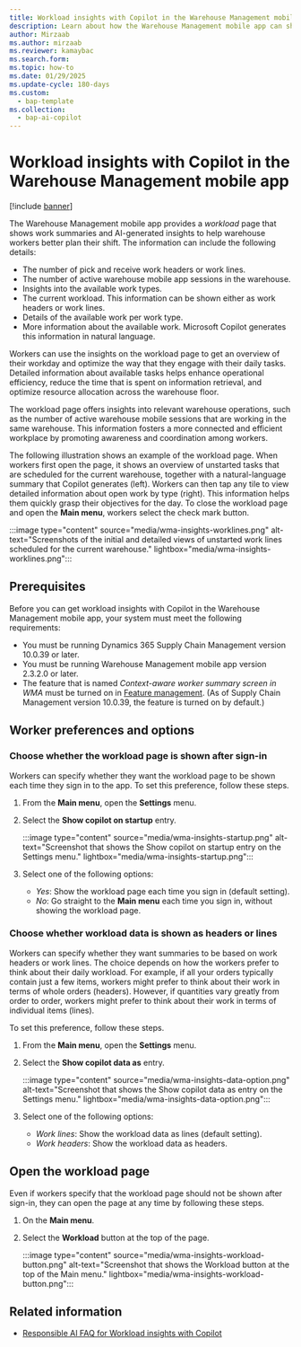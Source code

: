 ```yaml
---
title: Workload insights with Copilot in the Warehouse Management mobile app
description: Learn about how the Warehouse Management mobile app can show AI-generated insights to warehouse workers to help them better plan their shift.
author: Mirzaab
ms.author: mirzaab
ms.reviewer: kamaybac
ms.search.form:
ms.topic: how-to
ms.date: 01/29/2025
ms.update-cycle: 180-days
ms.custom: 
  - bap-template
ms.collection:
  - bap-ai-copilot
---
```


# Workload insights with Copilot in the Warehouse Management mobile app

[!include [banner](../includes/banner.md)]

The Warehouse Management mobile app provides a *workload* page that shows work summaries and AI-generated insights to help warehouse workers better plan their shift. The information can include the following details:

- The number of pick and receive work headers or work lines.
- The number of active warehouse mobile app sessions in the warehouse.
- Insights into the available work types.
- The current workload. This information can be shown either as work headers or work lines.
- Details of the available work per work type.
- More information about the available work. Microsoft Copilot generates this information in natural language.

Workers can use the insights on the workload page to get an overview of their workday and optimize the way that they engage with their daily tasks. Detailed information about available tasks helps enhance operational efficiency, reduce the time that is spent on information retrieval, and optimize resource allocation across the warehouse floor.

The workload page offers insights into relevant warehouse operations, such as the number of active warehouse mobile sessions that are working in the same warehouse. This information fosters a more connected and efficient workplace by promoting awareness and coordination among workers.

The following illustration shows an example of the workload page. When workers first open the page, it shows an overview of unstarted tasks that are scheduled for the current warehouse, together with a natural-language summary that Copilot generates (left). Workers can then tap any tile to view detailed information about open work by type (right). This information helps them quickly grasp their objectives for the day. To close the workload page and open the **Main menu**, workers select the check mark button.

:::image type="content" source="media/wma-insights-worklines.png" alt-text="Screenshots of the initial and detailed views of unstarted work lines scheduled for the current warehouse." lightbox="media/wma-insights-worklines.png":::

## Prerequisites

Before you can get workload insights with Copilot in the Warehouse Management mobile app, your system must meet the following requirements:

- You must be running Dynamics 365 Supply Chain Management version 10.0.39 or later.
- You must be running Warehouse Management mobile app version 2.3.2.0 or later.
- The feature that is named *Context-aware worker summary screen in WMA* must be turned on in [Feature management](../../fin-ops-core/fin-ops/get-started/feature-management/feature-management-overview.md). (As of Supply Chain Management version 10.0.39, the feature is turned on by default.)

## Worker preferences and options

### Choose whether the workload page is shown after sign-in

Workers can specify whether they want the workload page to be shown each time they sign in to the app. To set this preference, follow these steps.

1. From the **Main menu**, open the **Settings** menu.
1. Select the **Show copilot on startup** entry.

    :::image type="content" source="media/wma-insights-startup.png" alt-text="Screenshot that shows the Show copilot on startup entry on the Settings menu." lightbox="media/wma-insights-startup.png":::

1. Select one of the following options:

    - *Yes*: Show the workload page each time you sign in (default setting).
    - *No*: Go straight to the **Main menu** each time you sign in, without showing the workload page.

### Choose whether workload data is shown as headers or lines

Workers can specify whether they want summaries to be based on work headers or work lines. The choice depends on how the workers prefer to think about their daily workload. For example, if all your orders typically contain just a few items, workers might prefer to think about their work in terms of whole orders (headers). However, if quantities vary greatly from order to order, workers might prefer to think about their work in terms of individual items (lines).

To set this preference, follow these steps.

1. From the **Main menu**, open the **Settings** menu.
1. Select the **Show copilot data as** entry.

    :::image type="content" source="media/wma-insights-data-option.png" alt-text="Screenshot that shows the Show copilot data as entry on the Settings menu." lightbox="media/wma-insights-data-option.png":::

1. Select one of the following options:

    - *Work lines*: Show the workload data as lines (default setting).
    - *Work headers*: Show the workload data as headers.

## Open the workload page

Even if workers specify that the workload page should not be shown after sign-in, they can open the page at any time by following these steps.

1. On the **Main menu**.
1. Select the **Workload** button at the top of the page.

    :::image type="content" source="media/wma-insights-workload-button.png" alt-text="Screenshot that shows the Workload button at the top of the Main menu." lightbox="media/wma-insights-workload-button.png":::

## Related information

- [Responsible AI FAQ for Workload insights with Copilot](../faq-wma-copilot.md)
